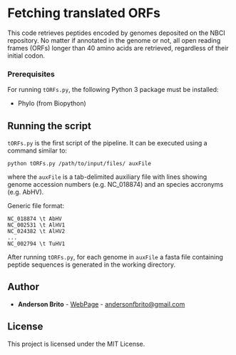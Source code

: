 # Fetching translated ORFs

This code retrieves peptides encoded by genomes deposited on the NBCI repository. No matter if annotated in the genome or not, all open reading frames (ORFs) longer than 40 amino acids are retrieved, regardless of their initial codon.

### Prerequisites

For running `tORFs.py`, the following Python 3 package must be installed:

* Phylo (from Biopython)

## Running the script

`tORFs.py` is the first script of the pipeline. It can be executed using a command similar to:

```
python tORFs.py /path/to/input/files/ auxFile
```

where the `auxFile` is a tab-delimited auxiliary file with lines showing genome accession numbers (e.g. NC_018874) and an species accronyms (e.g. AbHV).

Generic file format:
```
NC_018874 \t AbHV
NC_002531 \t AlHV1
NC_024382 \t AlHV2
...
NC_002794 \t TuHV1
```

After running `tORFs.py`, for each genome in `auxFile` a fasta file containing peptide sequences is generated in the working directory.

## Author

* **Anderson Brito** - [WebPage](https://andersonbrito.github.io/) - andersonfbrito@gmail.com

## License

This project is licensed under the MIT License.


<!---
### Installing

A step by step series of examples that tell you how to get a development env running

Say what the step will be

```
Give the example
```

And repeat

```
until finished
```

End with an example of getting some data out of the system or using it for a little demo

## Running the tests

Explain how to run the automated tests for this system

### Break down into end to end tests

Explain what these tests test and why

```
Give an example
```

### And coding style tests

Explain what these tests test and why

```
Give an example
```

## Deployment

Add additional notes about how to deploy this on a live system

## Built With

* [Dropwizard](http://www.dropwizard.io/1.0.2/docs/) - The web framework used
* [Maven](https://maven.apache.org/) - Dependency Management
* [ROME](https://rometools.github.io/rome/) - Used to generate RSS Feeds

## Contributing

Please read [CONTRIBUTING.md](https://gist.github.com/PurpleBooth/b24679402957c63ec426) for details on our code of conduct, and the process for submitting pull requests to us.

## Versioning

We use [SemVer](http://semver.org/) for versioning. For the versions available, see the [tags on this repository](https://github.com/your/project/tags). 

## Authors

* **Billie Thompson** - *Initial work* - [PurpleBooth](https://github.com/PurpleBooth)

See also the list of [contributors](https://github.com/your/project/contributors) who participated in this project.

## License

This project is licensed under the MIT License - see the [LICENSE.md](LICENSE.md) file for details

## Acknowledgments

* Hat tip to anyone whose code was used
* Inspiration
* etc
--->
